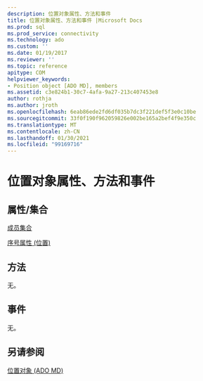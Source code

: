 ```yaml
---
description: 位置对象属性、方法和事件
title: 位置对象属性、方法和事件 |Microsoft Docs
ms.prod: sql
ms.prod_service: connectivity
ms.technology: ado
ms.custom: ''
ms.date: 01/19/2017
ms.reviewer: ''
ms.topic: reference
apitype: COM
helpviewer_keywords:
- Position object [ADO MD], members
ms.assetid: c3e824b1-30c7-4afa-9a27-213c407453e8
author: rothja
ms.author: jroth
ms.openlocfilehash: 6eab86ede2fd6df035b7dc3f221def5f3e0c10be
ms.sourcegitcommit: 33f0f190f962059826e002be165a2bef4f9e350c
ms.translationtype: MT
ms.contentlocale: zh-CN
ms.lasthandoff: 01/30/2021
ms.locfileid: "99169716"
---
```

# <a name="position-object-properties-methods-and-events"></a>位置对象属性、方法和事件
## <a name="propertiescollections"></a>属性/集合  
 [成员集合](./members-collection-ado-md.md)  
  
 [序号属性 (位置) ](./ordinal-property-ado-md-position.md)  
  
## <a name="methods"></a>方法  
 无。  
  
## <a name="events"></a>事件  
 无。  
  
## <a name="see-also"></a>另请参阅  
 [位置对象 (ADO MD)](./position-object-ado-md.md)